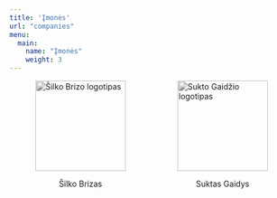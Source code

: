 ```yaml
---
title: 'Įmonės'
url: "companies"
menu:
  main:
    name: "Įmonės"
    weight: 3
---
```

<html>
  <div class="collection">
    <div class="companies">
      <a href="google.com" id="SG">
          <img src="/images/comp1.png" alt="Šilko Brizo logotipas">
          <p>Šilko Brizas</p>
      </a>
      <a href="google.com" id="SB">
        <img src="/images/comp2.png" alt="Sukto Gaidžio logotipas">
        <p>Suktas Gaidys</p> 
      </a>
    </div>
  </div>
  
  
  
  
  
  
  <style>
    #SG, #SB{
      display: flex;
      flex-direction: column;
      justify-content: center;
      align-items: center;
      text-decoration: none;
    }
    .collection{
      width: 100%; 
    }
    .companies{
      display: flex;
      align-items: center;
      justify-content: space-around;
      
    }

    .companies img{
      width: 10rem;
      height: 10rem;
      filter: grayscale(100%);
      transition: .3s ease-in-out;
    }
    img:hover {
      filter: grayscale(0);
    }
     
      @media (max-width: 576px){
      .companies{
        flex-direction: column;
        
      }    
  
  </style>
</html>


